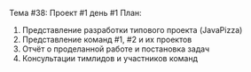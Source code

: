 Тема #38: Проект #1 день #1
План:
1. Представление разработки типового проекта (JavaPizza)
2. Представление команд #1, #2 и их проектов
3. Отчёт о проделанной работе и постановка задач
4. Консультации тимлидов и участников команд
